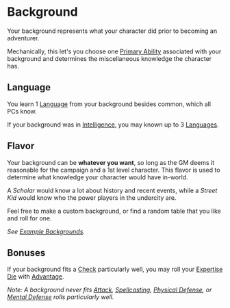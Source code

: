 # Background

Your background represents what your character did prior to becoming an adventurer.

Mechanically, this let's you choose one [Primary Ability](Primary%20Ability.md) associated with your background and determines the miscellaneous knowledge the character has.

## Language

You learn 1 [Language](../Ancenstries/The%20People%20of%20Mithrinia/Languages/Languages.md) from your background besides common, which all PCs know.

If your background was in [Intelligence](../The%20Ability%20Scores/Intelligence.md), you may known up to 3 [Languages](../Ancenstries/The%20People%20of%20Mithrinia/Languages/Languages.md).

## Flavor

Your background can be **whatever you want**, so long as the GM deems it reasonable for the campaign and a 1st level character. This flavor is used to determine what knowledge your character would have in-world.

A *Scholar* would know a lot about history and recent events, while a *Street Kid* would know who the power players in the undercity are.

Feel free to make a custom background, or find a random table that you like and roll for one.

*See [Example Backgrounds](Example%20Backgrounds.md).*

## Bonuses

If your background fits a [Check](../../Game%20Procedures/Core%20Procedures/Check.md) particularly well, you may roll your [Expertise Die](Primary%20Ability.md#Expertise%20Die) with [Advantage](../../Game%20Procedures/Die%20Rolling%20Mechanics/Advantage.md).

*Note: A background never fits [Attack](../../Game%20Procedures/Combat/Attack.md), [Spellcasting](../../Magic/Spellcasting/Spellcasting.md), [Physical Defense](../Derived%20Statistics/Physical%20Defense.md), or [Mental Defense](../Derived%20Statistics/Mental%20Defense.md) rolls particularly well.*
